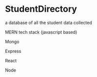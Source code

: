 # StudentDirectory

a database of all the student data collected

MERN tech stack (javascript based)

Mongo

Express

React

Node
